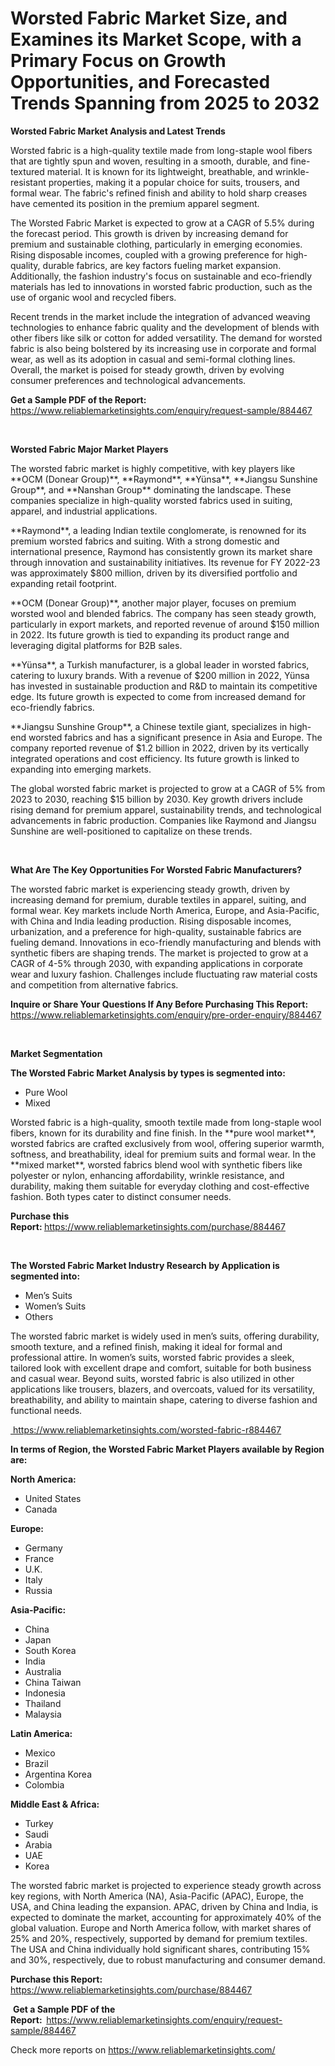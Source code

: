<p><h1>Worsted Fabric Market Size, and Examines its Market Scope, with a Primary Focus on Growth Opportunities, and Forecasted Trends Spanning from 2025 to 2032</h1></p><p><strong>Worsted Fabric Market Analysis and Latest Trends</strong></p>
<p><p>Worsted fabric is a high-quality textile made from long-staple wool fibers that are tightly spun and woven, resulting in a smooth, durable, and fine-textured material. It is known for its lightweight, breathable, and wrinkle-resistant properties, making it a popular choice for suits, trousers, and formal wear. The fabric's refined finish and ability to hold sharp creases have cemented its position in the premium apparel segment.</p><p>The Worsted Fabric Market is expected to grow at a CAGR of 5.5% during the forecast period. This growth is driven by increasing demand for premium and sustainable clothing, particularly in emerging economies. Rising disposable incomes, coupled with a growing preference for high-quality, durable fabrics, are key factors fueling market expansion. Additionally, the fashion industry's focus on sustainable and eco-friendly materials has led to innovations in worsted fabric production, such as the use of organic wool and recycled fibers.</p><p>Recent trends in the market include the integration of advanced weaving technologies to enhance fabric quality and the development of blends with other fibers like silk or cotton for added versatility. The demand for worsted fabric is also being bolstered by its increasing use in corporate and formal wear, as well as its adoption in casual and semi-formal clothing lines. Overall, the market is poised for steady growth, driven by evolving consumer preferences and technological advancements.</p></p>
<p><strong>Get a Sample PDF of the Report:&nbsp;</strong> <a href="https://www.reliablemarketinsights.com/enquiry/request-sample/884467?utm_campaign=2114&utm_medium=2&utm_source=Github&utm_content=ia&utm_term=27012025&utm_id=worsted-fabric">https://www.reliablemarketinsights.com/enquiry/request-sample/884467</a></p>
<p>&nbsp;</p>
<p><strong>Worsted Fabric Major Market Players</strong></p>
<p><p>The worsted fabric market is highly competitive, with key players like **OCM (Donear Group)**, **Raymond**, **Yünsa**, **Jiangsu Sunshine Group**, and **Nanshan Group** dominating the landscape. These companies specialize in high-quality worsted fabrics used in suiting, apparel, and industrial applications.</p><p>**Raymond**, a leading Indian textile conglomerate, is renowned for its premium worsted fabrics and suiting. With a strong domestic and international presence, Raymond has consistently grown its market share through innovation and sustainability initiatives. Its revenue for FY 2022-23 was approximately $800 million, driven by its diversified portfolio and expanding retail footprint.</p><p>**OCM (Donear Group)**, another major player, focuses on premium worsted wool and blended fabrics. The company has seen steady growth, particularly in export markets, and reported revenue of around $150 million in 2022. Its future growth is tied to expanding its product range and leveraging digital platforms for B2B sales.</p><p>**Yünsa**, a Turkish manufacturer, is a global leader in worsted fabrics, catering to luxury brands. With a revenue of $200 million in 2022, Yünsa has invested in sustainable production and R&D to maintain its competitive edge. Its future growth is expected to come from increased demand for eco-friendly fabrics.</p><p>**Jiangsu Sunshine Group**, a Chinese textile giant, specializes in high-end worsted fabrics and has a significant presence in Asia and Europe. The company reported revenue of $1.2 billion in 2022, driven by its vertically integrated operations and cost efficiency. Its future growth is linked to expanding into emerging markets.</p><p>The global worsted fabric market is projected to grow at a CAGR of 5% from 2023 to 2030, reaching $15 billion by 2030. Key growth drivers include rising demand for premium apparel, sustainability trends, and technological advancements in fabric production. Companies like Raymond and Jiangsu Sunshine are well-positioned to capitalize on these trends.</p></p>
<p>&nbsp;</p>
<p><strong>What Are The Key Opportunities For Worsted Fabric Manufacturers?</strong></p>
<p><p>The worsted fabric market is experiencing steady growth, driven by increasing demand for premium, durable textiles in apparel, suiting, and formal wear. Key markets include North America, Europe, and Asia-Pacific, with China and India leading production. Rising disposable incomes, urbanization, and a preference for high-quality, sustainable fabrics are fueling demand. Innovations in eco-friendly manufacturing and blends with synthetic fibers are shaping trends. The market is projected to grow at a CAGR of 4-5% through 2030, with expanding applications in corporate wear and luxury fashion. Challenges include fluctuating raw material costs and competition from alternative fabrics.</p></p>
<p><strong>Inquire or Share Your Questions If Any Before Purchasing This Report:</strong> <a href="https://www.reliablemarketinsights.com/enquiry/pre-order-enquiry/884467?utm_campaign=2114&utm_medium=2&utm_source=Github&utm_content=ia&utm_term=27012025&utm_id=worsted-fabric">https://www.reliablemarketinsights.com/enquiry/pre-order-enquiry/884467</a></p>
<p>&nbsp;</p>
<p><strong>Market Segmentation</strong></p>
<p><strong>The Worsted Fabric Market Analysis by types is segmented into:</strong></p>
<p><ul><li>Pure Wool</li><li>Mixed</li></ul></p>
<p><p>Worsted fabric is a high-quality, smooth textile made from long-staple wool fibers, known for its durability and fine finish. In the **pure wool market**, worsted fabrics are crafted exclusively from wool, offering superior warmth, softness, and breathability, ideal for premium suits and formal wear. In the **mixed market**, worsted fabrics blend wool with synthetic fibers like polyester or nylon, enhancing affordability, wrinkle resistance, and durability, making them suitable for everyday clothing and cost-effective fashion. Both types cater to distinct consumer needs.</p></p>
<p><strong>Purchase this Report:&nbsp;</strong><a href="https://www.reliablemarketinsights.com/purchase/884467?utm_campaign=2114&utm_medium=2&utm_source=Github&utm_content=ia&utm_term=27012025&utm_id=worsted-fabric">https://www.reliablemarketinsights.com/purchase/884467</a></p>
<p>&nbsp;</p>
<p><strong>The Worsted Fabric Market Industry Research by Application is segmented into:</strong></p>
<p><ul><li>Men’s Suits</li><li>Women’s Suits</li><li>Others</li></ul></p>
<p><p>The worsted fabric market is widely used in men’s suits, offering durability, smooth texture, and a refined finish, making it ideal for formal and professional attire. In women’s suits, worsted fabric provides a sleek, tailored look with excellent drape and comfort, suitable for both business and casual wear. Beyond suits, worsted fabric is also utilized in other applications like trousers, blazers, and overcoats, valued for its versatility, breathability, and ability to maintain shape, catering to diverse fashion and functional needs.</p></p>
<p><a href="https://www.reliablemarketinsights.com/worsted-fabric-r884467?utm_campaign=2114&utm_medium=2&utm_source=Github&utm_content=ia&utm_term=27012025&utm_id=worsted-fabric">&nbsp;https://www.reliablemarketinsights.com/worsted-fabric-r884467</a></p>
<p><strong>In terms of Region, the Worsted Fabric Market Players available by Region are:</strong></p>
<p>
    <p> <strong> North America: </strong>
        <ul>
            <li>United States</li>
            <li>Canada</li>
        </ul>
        </p> 
    <p> <strong> Europe: </strong>
        <ul>
            <li>Germany</li>
            <li>France</li>
            <li>U.K.</li>
            <li>Italy</li>
            <li>Russia</li>
        </ul>
        </p> 
    <p> <strong> Asia-Pacific: </strong>
        <ul>
            <li>China</li>
            <li>Japan</li>
            <li>South Korea</li>
            <li>India</li>
            <li>Australia</li>
            <li>China Taiwan</li>
            <li>Indonesia</li>
            <li>Thailand</li>
            <li>Malaysia</li>
        </ul>
        </p> 
    <p> <strong> Latin America: </strong>
        <ul>
            <li>Mexico</li>
            <li>Brazil</li>
            <li>Argentina Korea</li>
            <li>Colombia</li>
        </ul>
        </p> 
    <p> <strong> Middle East & Africa: </strong>
        <ul>
            <li>Turkey</li>
            <li>Saudi</li>
            <li>Arabia</li>
            <li>UAE</li>
            <li>Korea</li>
        </ul>
    </p>
    </p>
<p><p>The worsted fabric market is projected to experience steady growth across key regions, with North America (NA), Asia-Pacific (APAC), Europe, the USA, and China leading the expansion. APAC, driven by China and India, is expected to dominate the market, accounting for approximately 40% of the global valuation. Europe and North America follow, with market shares of 25% and 20%, respectively, supported by demand for premium textiles. The USA and China individually hold significant shares, contributing 15% and 30%, respectively, due to robust manufacturing and consumer demand.</p></p>
<p><strong>Purchase this Report: </strong><a href="https://www.reliablemarketinsights.com/purchase/884467?utm_campaign=2114&utm_medium=2&utm_source=Github&utm_content=ia&utm_term=27012025&utm_id=worsted-fabric">https://www.reliablemarketinsights.com/purchase/884467</a></p>
<p>&nbsp;<strong>Get a Sample PDF of the Report:&nbsp;&nbsp;</strong><a href="https://www.reliablemarketinsights.com/enquiry/request-sample/884467?utm_campaign=2114&utm_medium=2&utm_source=Github&utm_content=ia&utm_term=27012025&utm_id=worsted-fabric">https://www.reliablemarketinsights.com/enquiry/request-sample/884467</a></p>
<p><strong></strong></p>
<p>Check more reports on <a href="https://www.reliablemarketinsights.com/?utm_campaign=2114&utm_medium=2&utm_source=Github&utm_content=ia&utm_term=27012025&utm_id=worsted-fabric">https://www.reliablemarketinsights.com/</a></p>